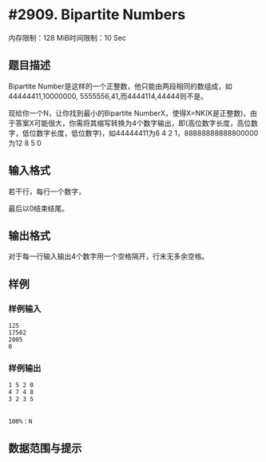 # #2909. Bipartite Numbers

内存限制：128 MiB时间限制：10 Sec

## 题目描述

Bipartite Number是这样的一个正整数，他只能由两段相同的数组成，如44444411,10000000, 5555556,41,而4444114,44444则不是。

现给你一个N，让你找到最小的Bipartite NumberX，使得X=NK(K是正整数)，由于答案X可能很大，你需将其缩写转换为4个数字输出，即(高位数字长度，高位数字，低位数字长度，低位数字)，如44444411为6 4 2 1，88888888888800000为12 8 5 0

## 输入格式

                                                                                 

若干行，每行一个数字，

最后以0结束结尾。

## 输出格式

 

对于每一行输入输出4个数字用一个空格隔开，行末无多余空格。

## 样例

### 样例输入

    
    
    125
    17502
    2005
    0
    
    

### 样例输出

    
    
    1 5 2 0 
    4 7 4 8 
    3 2 3 5 
    
    
    100%：N
    

## 数据范围与提示
